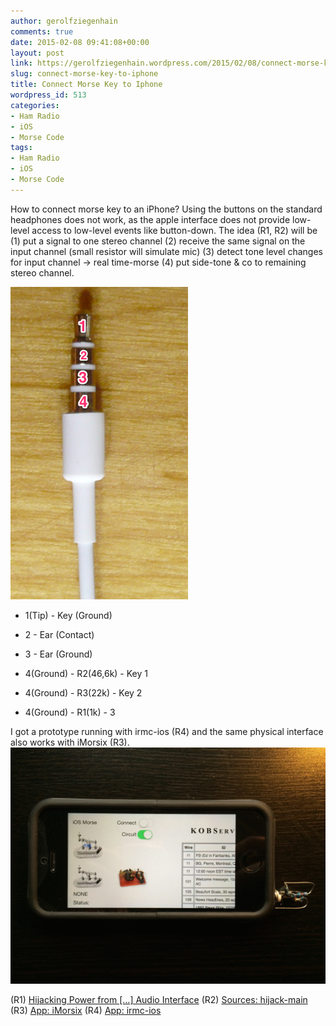 ```yaml
---
author: gerolfziegenhain
comments: true
date: 2015-02-08 09:41:08+00:00
layout: post
link: https://gerolfziegenhain.wordpress.com/2015/02/08/connect-morse-key-to-iphone/
slug: connect-morse-key-to-iphone
title: Connect Morse Key to Iphone
wordpress_id: 513
categories:
- Ham Radio
- iOS
- Morse Code
tags:
- Ham Radio
- iOS
- Morse Code
---
```


How to connect morse key to an iPhone? Using the buttons on the standard headphones does not work, as the apple interface does not provide low-level access to low-level events like button-down. The idea (R1, R2) will be (1) put a signal to one stereo channel (2) receive the same signal on the input channel (small resistor will simulate mic) (3) detect tone level changes for input channel -> real time-morse (4) put side-tone & co to remaining stereo channel. 

![Pasted Graphic](pasted-graphic.png)



	
  * 1(Tip) - Key (Ground)


  * 2 - Ear (Contact)

	
  * 3 - Ear (Ground)

 
  * 4(Ground) - R2(46,6k) - Key 1
 
  * 4(Ground) - R3(22k) - Key 2
 
  * 4(Ground) - R1(1k) - 3
 

I got a prototype running with irmc-ios (R4) and the same physical interface also works with iMorsix (R3).
![IMG_0188](img_0188.jpg)

(R1) [Hijacking Power from [...] Audio Interface](https://web.eecs.umich.edu/~prabal/pubs/papers/kuo10hijack.pdf)
(R2) [Sources: hijack-main](https://code.google.com/p/hijack-main/)
(R3) [App: iMorsix](http://www.ilt.ch/108171/index.html)
(R4) [App: irmc-ios](https://github.com/8cH9azbsFifZ/irmc-ios)
